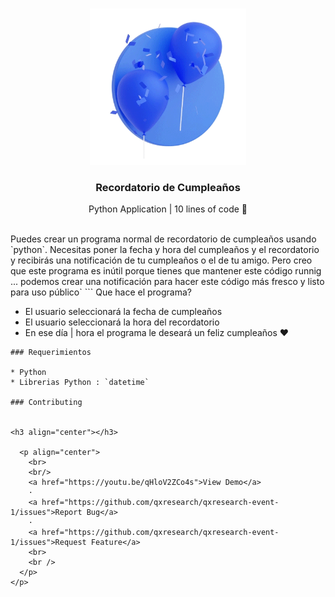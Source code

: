  <br />
<p align="center">
  <a href="">
    <img width="250px" src="https://github.com/xiaowuc2/xiaowuc2/blob/master/source/qxr/bb.gif" alt="Logo">
  </a>

  <h3 align="center">Recordatorio de Cumpleaños</h3>

  <p align="center">
    Python Application | 10 lines of code  🧭
    <br>
    <br />
  </p>
</p>
Puedes crear un programa normal de recordatorio de cumpleaños usando `python`. Necesitas poner la fecha y hora del cumpleaños y el recordatorio y recibirás una notificación de tu cumpleaños o el de tu amigo. Pero creo que este programa es inútil porque tienes que mantener este código runnig ... podemos crear una notificación para hacer este código más fresco y listo para uso público` 
 ```
Que hace el programa? 

- El usuario seleccionará la fecha de cumpleaños
- El usuario seleccionará la hora del recordatorio
- En ese día | hora el programa le deseará un feliz cumpleaños ❤️
``` 
### Requerimientos

* Python
* Librerias Python : `datetime`

### Contributing


<h3 align="center"></h3>

  <p align="center">
    <br>
    <br/>
    <a href="https://youtu.be/qHloV2ZCo4s">View Demo</a>
    ·
    <a href="https://github.com/qxresearch/qxresearch-event-1/issues">Report Bug</a>
    ·
    <a href="https://github.com/qxresearch/qxresearch-event-1/issues">Request Feature</a>
    <br>
    <br />
  </p>
</p>

